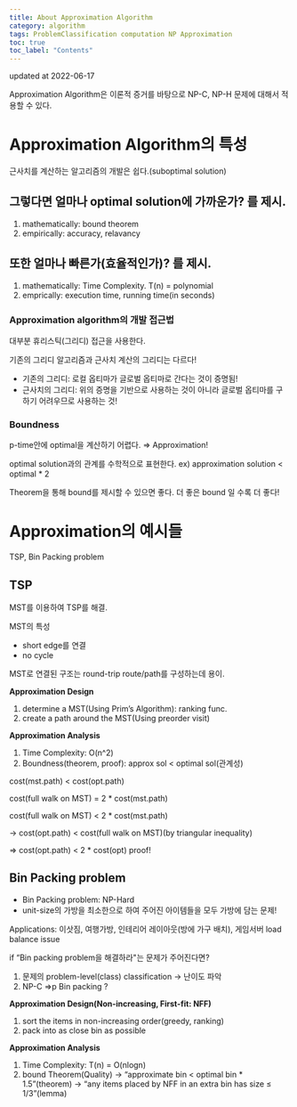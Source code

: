 ```yaml
---
title: About Approximation Algorithm
category: algorithm
tags: ProblemClassification computation NP Approximation
toc: true
toc_label: "Contents"
---
```


updated at 2022-06-17

Approximation Algorithm은 이론적 증거를 바탕으로 NP-C, NP-H 문제에 대해서 적용할 수 있다.

# Approximation Algorithm의 특성

근사치를 계산하는 알고리즘의 개발은 쉽다.(suboptimal solution)

## 그렇다면 얼마나 optimal solution에 가까운가? 를 제시.

1. mathematically: bound theorem
2. empirically: accuracy, relavancy

## 또한 얼마나 빠른가(효율적인가)? 를 제시.

1. mathematically: Time Complexity. T(n) = polynomial
2. emprically: execution time, running time(in seconds)

### Approximation algorithm의 개발 접근법

대부분 휴리스틱(그리디) 접근을 사용한다.

기존의 그리디 알고리즘과 근사치 계산의 그리디는 다르다!

- 기존의 그리디: 로컬 옵티마가 글로벌 옵티마로 간다는 것이 증명됨!
- 근사치의 그리디: 위의 증명을 기반으로 사용하는 것이 아니라 글로벌 옵티마를 구하기 어려우므로 사용하는 것!

### Boundness

p-time안에 optimal을 계산하기 어렵다. ⇒ Approximation!

optimal solution과의 관계를 수학적으로 표현한다.
ex) approximation solution < optimal \* 2

Theorem을 통해 bound를 제시할 수 있으면 좋다.
더 좋은 bound 일 수록 더 좋다!

# Approximation의 예시들

TSP, Bin Packing problem

## TSP

MST를 이용하여 TSP를 해결.

MST의 특성

- short edge를 연결
- no cycle

MST로 연결된 구조는 round-trip route/path를 구성하는데 용이.

**Approximation Design**

1. determine a MST(Using Prim’s Algorithm): ranking func.
2. create a path around the MST(Using preorder visit)

**Approximation Analysis**

1. Time Complexity: O(n^2)
2. Boundness(theorem, proof): approx sol < optimal sol(관계성)

cost(mst.path) < cost(opt.path)

cost(full walk on MST) = 2 \* cost(mst.path)

cost(full walk on MST) < 2 \* cost(mst.path)

→ cost(opt.path) < cost(full walk on MST)(by triangular inequality)

⇒ cost(opt.path) < 2 \* cost(opt) proof!

## Bin Packing problem

- Bin Packing problem: NP-Hard
- unit-size의 가방을 최소한으로 하여 주어진 아이템들을 모두 가방에 담는 문제!

Applications: 이삿짐, 여행가방, 인테리어 레이아웃(방에 가구 배치), 게임서버 load balance issue

if “Bin packing problem을 해결하라"는 문제가 주어진다면?

1. 문제의 problem-level(class) classification → 난이도 파악
2. NP-C ⇒p Bin packing ?

**Approximation Design(Non-increasing, First-fit: NFF)**

1. sort the items in non-increasing order(greedy, ranking)
2. pack into as close bin as possible

**Approximation Analysis**

1. Time Complexity: T(n) = O(nlogn)
2. bound Theorem(Quality)
   → “approximate bin < optimal bin \* 1.5”(theorem)
   → “any items placed by NFF in an extra bin has size ≤ 1/3”(lemma)

